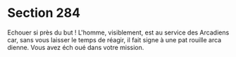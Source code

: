 # Section 284

Echouer si près du but ! L'homme, visiblement, est au service des
Arcadiens car, sans vous laisser le temps de réagir, il fait signe à
une pat rouille arca dienne. Vous avez éch oué dans votre mission.